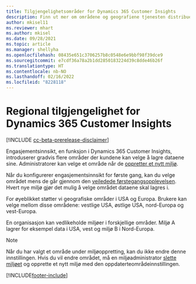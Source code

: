 ```yaml
---
title: Tilgjengelighetsområder for Dynamics 365 Customer Insights
description: Finn ut mer om områdene og geografiene tjenesten distribueres til.
author: mkisel11
ms.reviewer: mhart
ms.author: mkisel
ms.date: 09/28/2021
ms.topic: article
ms.manager: shellyha
ms.openlocfilehash: 08435e651c3706257b8c0548e6e9bbf98f39dce9
ms.sourcegitcommit: e7cdf36a78a2b1dd2850183224d39c8dde46b26f
ms.translationtype: HT
ms.contentlocale: nb-NO
ms.lasthandoff: 02/16/2022
ms.locfileid: "8228118"
---
```

# <a name="regional-availability-for-dynamics-365-customer-insights"></a>Regional tilgjengelighet for Dynamics 365 Customer Insights

[!INCLUDE [cc-beta-prerelease-disclaimer](includes/cc-beta-prerelease-disclaimer.md)]

Engasjementsinnsikt, en funksjon i Dynamics 365 Customer Insights, introduserer gradvis flere områder der kundene kan velge å lagre dataene sine. Administratorer kan velge et område når de [oppretter et nytt miljø](create-new-environment.md). 

Når du konfigurerer engasjementsinnsikt for første gang, kan du velge området mens de går gjennom den [veiledede førstegangsopplevelsen](quickstart.md). Hvert nye miljø gjør det mulig å velge området dataene skal lagres i.

For øyeblikket støtter vi geografiske områder i USA og Europa. Brukere kan velge mellom disse områdene: vestlige USA, østlige USA, nord-Europa og vest-Europa.

En organisasjon kan vedlikeholde miljøer i forskjellige områder. Miljø A lagrer for eksempel data i USA, vest og miljø B i Nord-Europa.

> [!NOTE]
> Når du har valgt et område under miljøoppretting, kan du ikke endre denne innstillingen. Hvis du vil endre området, må en miljøadministrator [slette miljøet](manage-environments-workspaces.md#delete-an-environment) og opprette et nytt miljø med den oppdaterteområdeinnstillingen.


[!INCLUDE[footer-include](../includes/footer-banner.md)]
